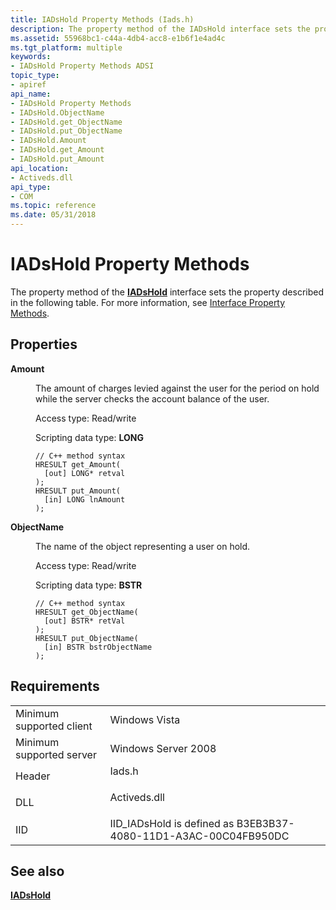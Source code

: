 ```yaml
---
title: IADsHold Property Methods (Iads.h)
description: The property method of the IADsHold interface sets the property described in the following table. For more information, see Interface Property Methods.
ms.assetid: 55968bc1-c44a-4db4-acc8-e1b6f1e4ad4c
ms.tgt_platform: multiple
keywords:
- IADsHold Property Methods ADSI
topic_type:
- apiref
api_name:
- IADsHold Property Methods
- IADsHold.ObjectName
- IADsHold.get_ObjectName
- IADsHold.put_ObjectName
- IADsHold.Amount
- IADsHold.get_Amount
- IADsHold.put_Amount
api_location:
- Activeds.dll
api_type:
- COM
ms.topic: reference
ms.date: 05/31/2018
---
```


# IADsHold Property Methods

The property method of the [**IADsHold**](/windows/desktop/api/Iads/nn-iads-iadshold) interface sets the property described in the following table. For more information, see [Interface Property Methods](interface-property-methods.md).

## Properties

<dl> <dt>

**Amount**
</dt> <dd> <dl>

The amount of charges levied against the user for the period on hold while the server checks the account balance of the user.

<dt>

Access type: Read/write
</dt> <dt>

Scripting data type: **LONG**
</dt> <dt>



``` syntax
// C++ method syntax
HRESULT get_Amount(
  [out] LONG* retval
);
HRESULT put_Amount(
  [in] LONG lnAmount
);
```


</dt> </dl> </dd> <dt>

**ObjectName**
</dt> <dd> <dl>

The name of the object representing a user on hold.

<dt>

Access type: Read/write
</dt> <dt>

Scripting data type: **BSTR**
</dt> <dt>



``` syntax
// C++ method syntax
HRESULT get_ObjectName(
  [out] BSTR* retVal
);
HRESULT put_ObjectName(
  [in] BSTR bstrObjectName
);
```


</dt> </dl> </dd> </dl>

 

## Requirements



|                                     |                                                                                         |
|-------------------------------------|-----------------------------------------------------------------------------------------|
| Minimum supported client<br/> | Windows Vista<br/>                                                                |
| Minimum supported server<br/> | Windows Server 2008<br/>                                                          |
| Header<br/>                   | <dl> <dt>Iads.h</dt> </dl>       |
| DLL<br/>                      | <dl> <dt>Activeds.dll</dt> </dl> |
| IID<br/>                      | IID\_IADsHold is defined as B3EB3B37-4080-11D1-A3AC-00C04FB950DC<br/>             |



## See also

<dl> <dt>

[**IADsHold**](/windows/desktop/api/Iads/nn-iads-iadshold)
</dt> </dl>

 

 





